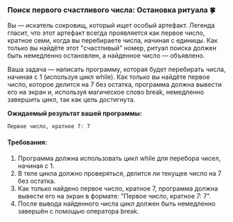 
### Поиск первого счастливого числа: Остановка ритуала 🍀

Вы — искатель сокровищ, который ищет особый артефакт. Легенда гласит, что этот артефакт всегда проявляется как первое число, кратное семи, когда вы перебираете числа, начиная с единицы. Как только вы найдёте этот "счастливый" номер, ритуал поиска должен быть немедленно остановлен, а найденное число — объявлено.

Ваша задача — написать программу, которая будет перебирать числа, начиная с 1 (используя цикл while). Как только вы найдёте первое число, которое делится на 7 без остатка, программа должна вывести его на экран и, используя магическое слово break, немедленно завершить цикл, так как цель достигнута.

**Ожидаемый результат вашей программы:**

```
Первое число, кратное 7: 7
```

#### Требования:
1. Программа должна использовать цикл while для перебора чисел, начиная с 1.
2. В теле цикла должно проверяться, делится ли текущее число на 7 без остатка.
3. Как только найдено первое число, кратное 7, программа должна вывести его на экран в формате: "Первое число, кратное 7: 7".
4. После вывода найденного числа цикл должен быть немедленно завершён с помощью оператора break.

